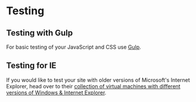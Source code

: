 Testing
=======

Testing with Gulp
------------------

For basic testing of your JavaScript and CSS use [Gulp](gulp.md).

Testing for IE
--------------

If you would like to test your site with older versions of Microsoft's Internet Explorer, head over to their [collection of virtual machines with different versions of Windows & Internet Explorer](https://www.modern.ie/de-de/virtualization-tools).
